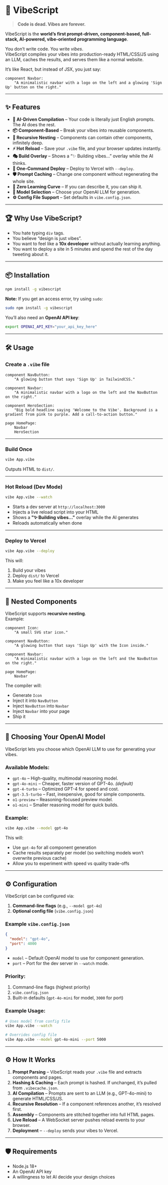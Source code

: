 # 🌊 VibeScript

> **Code is dead. Vibes are forever.** 

VibeScript is the **world’s first prompt-driven, component-based, full-stack, AI-powered, vibe-oriented programming language**.

You don’t write code. You write *vibes*.  
VibeScript compiles your vibes into production-ready HTML/CSS/JS using an LLM, caches the results, and serves them like a normal website.  

It’s like React, but instead of JSX, you just say:

```
component Navbar:
    "A minimalistic navbar with a logo on the left and a glowing 'Sign Up' button on the right."
```

---

## ✨ Features

- **🧠 AI-Driven Compilation** – Your code is literally just English prompts. The AI does the rest.
- **📦 Component-Based** – Break your vibes into reusable components.
- **🔄 Recursive Nesting** – Components can contain other components, infinitely deep.
- **⚡ Hot Reload** – Save your `.vibe` file, and your browser updates instantly.
- **🎭 Build Overlay** – Shows a “✨ Building vibes…” overlay while the AI thinks.
- **🚀 One-Command Deploy** – Deploy to Vercel with `--deploy`.
- **🛡️ Prompt Caching** – Change one component without regenerating the whole site.
- **🧘 Zero Learning Curve** – If you can describe it, you can ship it.
- **🧠 Model Selection** – Choose your OpenAI LLM for generation.
- **⚙️ Config File Support** – Set defaults in `vibe.config.json`.

---

## 🏆 Why Use VibeScript?

- You hate typing `div` tags.
- You believe “design is just vibes”.
- You want to feel like a **10x developer** without actually learning anything.
- You want to deploy a site in 5 minutes and spend the rest of the day tweeting about it.

---

## 📦 Installation

```bash
npm install -g vibescript
```

**Note:** If you get an access error, try using `sudo`:
```bash
sudo npm install -g vibescript
```


You’ll also need an **OpenAI API key**:

```bash
export OPENAI_API_KEY="your_api_key_here"
```

---

## 🛠 Usage

### Create a `.vibe` file

```vibescript
component NavButton:
    "A glowing button that says 'Sign Up' in TailwindCSS."

component Navbar:
    "A minimalistic navbar with a logo on the left and the NavButton on the right."

component HeroSection:
    "Big bold headline saying 'Welcome to the Vibe'. Background is a gradient from pink to purple. Add a call-to-action button."

page HomePage:
    Navbar
    HeroSection
```

---

### Build Once

```bash
vibe App.vibe
```

Outputs HTML to `dist/`.

---

### Hot Reload (Dev Mode)

```bash
vibe App.vibe --watch
```

- Starts a dev server at `http://localhost:3000`
- Injects a live reload script into your HTML
- Shows a **"✨ Building vibes..."** overlay while the AI generates
- Reloads automatically when done

---

### Deploy to Vercel

```bash
vibe App.vibe --deploy
```

This will:
1. Build your vibes
2. Deploy `dist/` to Vercel
3. Make you feel like a 10x developer

---

## 🧩 Nested Components

VibeScript supports **recursive nesting**.  
Example:

```vibescript
component Icon:
    "A small SVG star icon."

component NavButton:
    "A glowing button that says 'Sign Up' with the Icon inside."

component Navbar:
    "A minimalistic navbar with a logo on the left and the NavButton on the right."

page HomePage:
    Navbar
```

The compiler will:
- Generate `Icon`
- Inject it into `NavButton`
- Inject `NavButton` into `Navbar`
- Inject `Navbar` into your page
- Ship it

---

## 🧠 Choosing Your OpenAI Model

VibeScript lets you choose which OpenAI LLM to use for generating your vibes.

### Available Models:
- `gpt-4o` – High-quality, multimodal reasoning model.
- `gpt-4o-mini` – Cheaper, faster version of GPT-4o. *(default)*
- `gpt-4-turbo` – Optimized GPT-4 for speed and cost.
- `gpt-3.5-turbo` – Fast, inexpensive, good for simple components.
- `o1-preview` – Reasoning-focused preview model.
- `o1-mini` – Smaller reasoning model for quick builds.

### Example:
```bash
vibe App.vibe --model gpt-4o
```

This will:
- Use `gpt-4o` for all component generation
- Cache results separately per model (so switching models won’t overwrite previous cache)
- Allow you to experiment with speed vs quality trade-offs

---

## ⚙️ Configuration

VibeScript can be configured via:
1. **Command-line flags** (e.g., `--model gpt-4o`)
2. **Optional config file** (`vibe.config.json`)

### Example `vibe.config.json`
```json
{
  "model": "gpt-4o",
  "port": 4000
}
```

- `model` – Default OpenAI model to use for component generation.
- `port` – Port for the dev server in `--watch` mode.

### Priority:
1. Command-line flags (highest priority)
2. `vibe.config.json`
3. Built-in defaults (`gpt-4o-mini` for model, `3000` for port)

### Example Usage:
```bash
# Uses model from config file
vibe App.vibe --watch

# Overrides config file
vibe App.vibe --model gpt-4o-mini --port 5000
```

---

## ⚙️ How It Works

1. **Prompt Parsing** – VibeScript reads your `.vibe` file and extracts components and pages.
2. **Hashing & Caching** – Each prompt is hashed. If unchanged, it’s pulled from `.vibecache.json`.
3. **AI Compilation** – Prompts are sent to an LLM (e.g., GPT-4o-mini) to generate HTML/CSS/JS.
4. **Recursive Resolution** – If a component references another, it’s resolved first.
5. **Assembly** – Components are stitched together into full HTML pages.
6. **Live Reload** – A WebSocket server pushes reload events to your browser.
7. **Deployment** – `--deploy` sends your vibes to Vercel.

---

## 🛡 Requirements

- Node.js 18+
- An OpenAI API key
- A willingness to let AI decide your design choices

